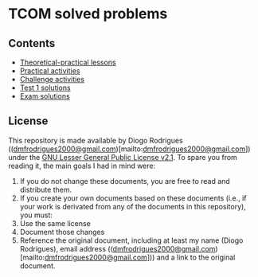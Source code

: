 # TCOM solved problems

## Contents

- [Theoretical-practical lessons](https://dmfrodrigues.github.io/feup-tcom-ex/docs/TCOM_resol_TP.pdf)
- [Practical activities](https://dmfrodrigues.github.io/feup-tcom-ex/docs/TCOM_resol_PA.pdf)
- [Challenge activities](https://dmfrodrigues.github.io/feup-tcom-ex/docs/TCOM_resol_CA.pdf)
- [Test 1 solutions](https://dmfrodrigues.github.io/feup-tcom-ex/docs/TCOM_resol_test1.pdf)
- [Exam solutions](https://dmfrodrigues.github.io/feup-tcom-ex/docs/TCOM_resol_exam.pdf)

## License

This repository is made available by Diogo Rodrigues ((dmfrodrigues2000@gmail.com)[mailto:dmfrodrigues2000@gmail.com]) under the [GNU Lesser General Public License v2.1](LICENSE.md). To spare you from reading it, the main goals I had in mind were:

1. If you do not change these documents, you are free to read and distribute them.
2. If you create your own documents based on these documents (i.e., if your work is derivated from any of the documents in this repository), you must:
  1. Use the same license
  1. Document those changes
  2. Reference the original document, including at least my name (Diogo Rodrigues), email address ((dmfrodrigues2000@gmail.com)[mailto:dmfrodrigues2000@gmail.com])) and a link to the original document.
